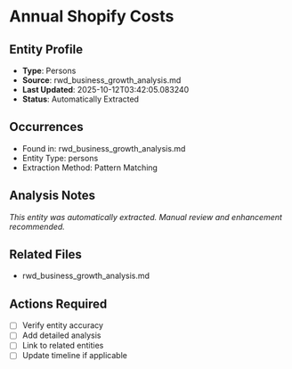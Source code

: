 # Annual Shopify Costs

## Entity Profile
- **Type**: Persons
- **Source**: rwd_business_growth_analysis.md
- **Last Updated**: 2025-10-12T03:42:05.083240
- **Status**: Automatically Extracted

## Occurrences
- Found in: rwd_business_growth_analysis.md
- Entity Type: persons
- Extraction Method: Pattern Matching

## Analysis Notes
*This entity was automatically extracted. Manual review and enhancement recommended.*

## Related Files
- rwd_business_growth_analysis.md

## Actions Required
- [ ] Verify entity accuracy
- [ ] Add detailed analysis
- [ ] Link to related entities
- [ ] Update timeline if applicable
